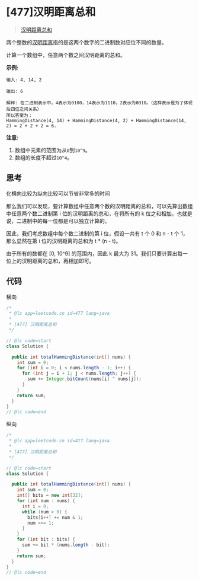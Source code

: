 # [477]汉明距离总和

> [汉明距离总和](https://leetcode-cn.com/problems/total-hamming-distance/description/)

两个整数的[汉明距离](https://baike.baidu.com/item/%E6%B1%89%E6%98%8E%E8%B7%9D%E7%A6%BB/475174?fr=aladdin "https://baike.baidu.com/item/%E6%B1%89%E6%98%8E%E8%B7%9D%E7%A6%BB/475174?fr=aladdin")指的是这两个数字的二进制数对应位不同的数量。

计算一个数组中，任意两个数之间汉明距离的总和。

**示例:**

```
输入: 4, 14, 2

输出: 6

解释: 在二进制表示中，4表示为0100，14表示为1110，2表示为0010。（这样表示是为了体现后四位之间关系）
所以答案为：
HammingDistance(4, 14) + HammingDistance(4, 2) + HammingDistance(14, 2) = 2 + 2 + 2 = 6.
```

**注意:**

1.  数组中元素的范围为从`0`到`10^9`。
2.  数组的长度不超过`10^4`。

## 思考

化横向比较为纵向比较可以节省非常多的时间

那么我们可以发现，要计算数组中任意两个数的汉明距离的总和，可以先算出数组中任意两个数二进制第 i 位的汉明距离的总和，在将所有的 k 位之和相加。也就是说，二进制中的每一位都是可以独立计算的。

因此，我们考虑数组中每个数二进制的第 i 位，假设一共有 t 个 0 和 n - t 个 1，那么显然在第 i 位的汉明距离的总和为 t \* (n - t)。

由于所有的数都在 [0, 10^9] 的范围内，因此 k 最大为 31。我们只要计算出每一位上的汉明距离的总和，再相加即可。

## 代码

横向

```java
/*
 * @lc app=leetcode.cn id=477 lang=java
 *
 * [477] 汉明距离总和
 */

// @lc code=start
class Solution {

  public int totalHammingDistance(int[] nums) {
    int sum = 0;
    for (int i = 0; i < nums.length - 1; i++) {
      for (int j = i + 1; j < nums.length; j++) {
        sum += Integer.bitCount(nums[i] ^ nums[j]);
      }
    }
    return sum;
  }
}
// @lc code=end

```

纵向

```java
/*
 * @lc app=leetcode.cn id=477 lang=java
 *
 * [477] 汉明距离总和
 */

// @lc code=start
class Solution {

  public int totalHammingDistance(int[] nums) {
    int sum = 0;
    int[] bits = new int[32];
    for (int num : nums) {
      int i = 0;
      while (num > 0) {
        bits[i++] += num & 1;
        num >>= 1;
      }
    }
    for (int bit : bits) {
      sum += bit * (nums.length - bit);
    }
    return sum;
  }
}
// @lc code=end

```
